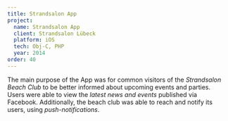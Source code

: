 ```yaml
---
title: Strandsalon App
project:
  name: Strandsalon App
  client: Strandsalon Lübeck
  platform: iOS
  tech: Obj-C, PHP
  year: 2014
order: 40
---
```


The main purpose of the App was for common visitors of the *Strandsalon Beach Club* to be better informed about upcoming events and parties.
Users were able to view the *latest news and events* published via Facebook. Additionally, the beach club was able to reach and notify its users, using *push-notifications*.
